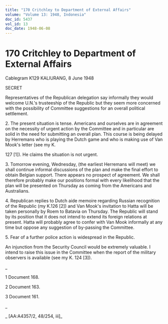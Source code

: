```yaml
---
title: "170 Critchley to Department of External Affairs"
volume: "Volume 13: 1948, Indonesia"
doc_id: 5437
vol_id: 13
doc_date: 1948-06-08
---
```


# 170 Critchley to Department of External Affairs

Cablegram K129 KALIURANG, 8 June 1948

SECRET

Representatives of the Republican delegation say informally they would welcome U.N.'s trusteeship of the Republic but they seem more concerned with the possibility of Committee suggestions for an overall political settlement.

2\. The present situation is tense. Americans and ourselves are in agreement on the necessity of urgent action by the Committee and in particular are solid in the need for submitting an overall plan. This course is being delayed by Herremans who is playing the Dutch game and who is making use of Van Mook's letter (see my K.

127 [1]). He claims the situation is not urgent.

3\. Tomorrow evening, Wednesday, (the earliest Herremans will meet) we shall continue informal discussions of the plan and make the final effort to obtain Belgian support. There appears no prospect of agreement. We shall therefore probably make our positions formal with every likelihood that the plan will be presented on Thursday as coming from the Americans and Australians.

4\. Republican replies to Dutch aide memoire regarding Russian recognition of the Republic (my K.126 [2]) and Van Mook's invitation to Hatta will be taken personally by Roem to Batavia on Thursday. The Republic will stand by its position that it does not intend to extend its foreign relations at present. Hatta will probably agree to confer with Van Mook informally at any time but oppose any suggestion of by-passing the Committee.

5\. Fear of a further police action is widespread in the Republic.

An injunction from the Security Council would be extremely valuable. I intend to raise this issue in the Committee when the report of the military observers is available (see my K. 124 [3]).

_

1 Document 168.

2 Document 163.

3 Document 161.

_

_ [AA:A4357/2, 48/254, iii]_
